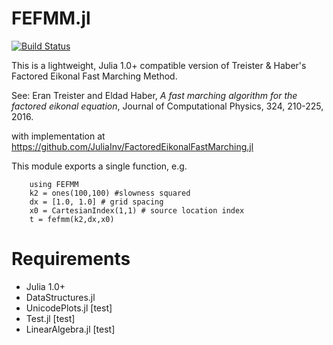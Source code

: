 FEFMM.jl
=================

[![Build Status](https://travis-ci.com/jbmuir/FEFMM.jl.svg?branch=master)](https://travis-ci.com/jbmuir/FEFMM.jl)

This is a lightweight, Julia 1.0+ compatible version of Treister & Haber's Factored Eikonal Fast Marching Method. 

See: 
Eran Treister and Eldad Haber, *A fast marching algorithm for the factored eikonal equation*, Journal of Computational Physics, 324, 210-225, 2016. 

with implementation at https://github.com/JuliaInv/FactoredEikonalFastMarching.jl

This module exports a single function, e.g.

```
    using FEFMM
    k2 = ones(100,100) #slowness squared
    dx = [1.0, 1.0] # grid spacing
    x0 = CartesianIndex(1,1) # source location index
    t = fefmm(k2,dx,x0)
```
# Requirements
 - Julia 1.0+
 - DataStructures.jl
 - UnicodePlots.jl [test]
 - Test.jl [test]
 - LinearAlgebra.jl [test]
